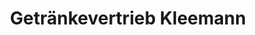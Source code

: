 ---
title: "Getränkevertrieb Kleemann"
url: /uffenheim/getraenkevertrieb-kleemann/
shop: Getränke
---